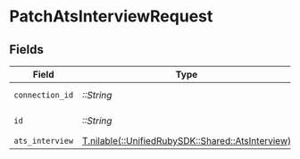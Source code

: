 # PatchAtsInterviewRequest


## Fields

| Field                                                                                    | Type                                                                                     | Required                                                                                 | Description                                                                              |
| ---------------------------------------------------------------------------------------- | ---------------------------------------------------------------------------------------- | ---------------------------------------------------------------------------------------- | ---------------------------------------------------------------------------------------- |
| `connection_id`                                                                          | *::String*                                                                               | :heavy_check_mark:                                                                       | ID of the connection                                                                     |
| `id`                                                                                     | *::String*                                                                               | :heavy_check_mark:                                                                       | ID of the Interview                                                                      |
| `ats_interview`                                                                          | [T.nilable(::UnifiedRubySDK::Shared::AtsInterview)](../../models/shared/atsinterview.md) | :heavy_minus_sign:                                                                       | N/A                                                                                      |